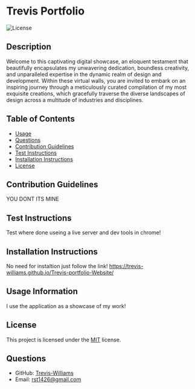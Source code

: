 # Trevis Portfolio

  ![License](https://img.shields.io/badge/license-MIT-blue)

  ## Description
  Welcome to this captivating digital showcase, an eloquent testament that beautifully encapsulates my unwavering dedication, boundless creativity, and unparalleled expertise in the dynamic realm of design and development. Within these virtual walls, you are invited to embark on an inspiring journey through a meticulously curated compilation of my most exquisite creations, which gracefully traverse the diverse landscapes of design across a multitude of industries and disciplines.
  
  ## Table of Contents
  - [Usage](#usage-information)
  - [Questions](#questions)
  - [Contribution Guidelines](#contribution-guidelines)
  - [Test Instructions](#test-instructions)
  - [Installation Instructions](#installation-instructions)
 - [License](#license)
  
  ## Contribution Guidelines
  YOU DONT ITS MINE
  
  ##  Test Instructions
  Test where done useing a live server and dev tools in chrome! 
  
  ## Installation Instructions
  No need for instaltion just follow the link!  https://trevis-williams.github.io/Trevis-portfolio-Website/
  
  ## Usage Information
  I use the application as a showcase of my work!
  

## License
    
This project is licensed under the [MIT](url_to_license_text) license. 


  ## Questions
  - GitHub: [Trevis-Williams](https://github.com/Trevis-Williams)
  - Email: rst1426@gmail.com